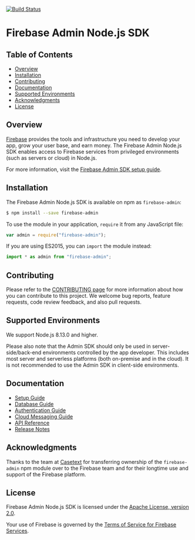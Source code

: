 [![Build Status](https://travis-ci.org/firebase/firebase-admin-node.svg?branch=master)](https://travis-ci.org/firebase/firebase-admin-node)

# Firebase Admin Node.js SDK


## Table of Contents

 * [Overview](#overview)
 * [Installation](#installation)
 * [Contributing](#contributing)
 * [Documentation](#documentation)
 * [Supported Environments](#supported-environments)
 * [Acknowledgments](#acknowledgments)
 * [License](#license)


## Overview

[Firebase](https://firebase.google.com) provides the tools and infrastructure
you need to develop your app, grow your user base, and earn money. The Firebase
Admin Node.js SDK enables access to Firebase services from privileged environments
(such as servers or cloud) in Node.js.

For more information, visit the
[Firebase Admin SDK setup guide](https://firebase.google.com/docs/admin/setup/).


## Installation

The Firebase Admin Node.js SDK is available on npm as `firebase-admin`:

```bash
$ npm install --save firebase-admin
```

To use the module in your application, `require` it from any JavaScript file:

```js
var admin = require("firebase-admin");
```

If you are using ES2015, you can `import` the module instead:

```js
import * as admin from "firebase-admin";
```


## Contributing

Please refer to the [CONTRIBUTING page](./CONTRIBUTING.md) for more information
about how you can contribute to this project. We welcome bug reports, feature
requests, code review feedback, and also pull requests.


## Supported Environments

We support Node.js 8.13.0 and higher.

Please also note that the Admin SDK should only
be used in server-side/back-end environments controlled by the app developer.
This includes most server and serverless platforms (both on-premise and in
the cloud). It is not recommended to use the Admin SDK in client-side
environments.


## Documentation

* [Setup Guide](https://firebase.google.com/docs/admin/setup/)
* [Database Guide](https://firebase.google.com/docs/database/admin/start/)
* [Authentication Guide](https://firebase.google.com/docs/auth/admin/)
* [Cloud Messaging Guide](https://firebase.google.com/docs/cloud-messaging/admin/)
* [API Reference](https://firebase.google.com/docs/reference/admin/node/)
* [Release Notes](https://firebase.google.com/support/release-notes/admin/node/)


## Acknowledgments

Thanks to the team at [Casetext](https://casetext.com/) for transferring
ownership of the `firebase-admin` npm module over to the Firebase team
and for their longtime use and support of the Firebase platform.


## License

Firebase Admin Node.js SDK is licensed under the
[Apache License, version 2.0](http://www.apache.org/licenses/LICENSE-2.0).

Your use of Firebase is governed by the
[Terms of Service for Firebase Services](https://firebase.google.com/terms/).
